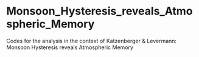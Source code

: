 # Monsoon_Hysteresis_reveals_Atmospheric_Memory
Codes for the analysis in the context of Katzenberger &amp; Levermann: Monsoon Hysteresis reveals Atmospheric Memory
